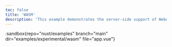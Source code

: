 ```yaml
---
toc: false
title: 'WASM'
description: 'This example demonstrates the server-side support of WebAssembly in Nuxt 3.'
---
```


:sandbox{repo="nuxt/examples" branch="main" dir="examples/experimental/wasm" file="app.vue"}
